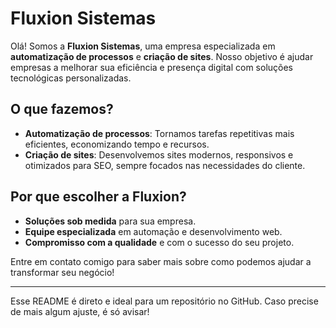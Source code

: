 
# Fluxion Sistemas

Olá! Somos a **Fluxion Sistemas**, uma empresa especializada em **automatização de processos** e **criação de sites**. Nosso objetivo é ajudar empresas a melhorar sua eficiência e presença digital com soluções tecnológicas personalizadas.

## O que fazemos?

- **Automatização de processos**: Tornamos tarefas repetitivas mais eficientes, economizando tempo e recursos.
- **Criação de sites**: Desenvolvemos sites modernos, responsivos e otimizados para SEO, sempre focados nas necessidades do cliente.

## Por que escolher a Fluxion?

- **Soluções sob medida** para sua empresa.
- **Equipe especializada** em automação e desenvolvimento web.
- **Compromisso com a qualidade** e com o sucesso do seu projeto.

Entre em contato comigo para saber mais sobre como podemos ajudar a transformar seu negócio!

---

Esse README é direto e ideal para um repositório no GitHub. Caso precise de mais algum ajuste, é só avisar!
